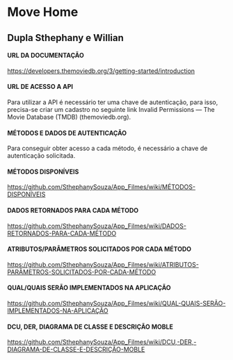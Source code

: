 # Move Home
## Dupla Sthephany e Willian

#### URL DA DOCUMENTAÇÃO

https://developers.themoviedb.org/3/getting-started/introduction

#### URL DE ACESSO A API

Para utilizar a API é necessário ter uma chave de autenticação, para isso, precisa-se criar um cadastro no seguinte link Invalid Permissions — The Movie Database (TMDB) (themoviedb.org).

#### MÉTODOS E DADOS DE AUTENTICAÇÃO

Para conseguir obter acesso a cada método, é necessário a chave de autenticação solicitada.

#### MÉTODOS DISPONÍVEIS

https://github.com/SthephanySouza/App_Filmes/wiki/MÉTODOS-DISPONÍVEIS

#### DADOS RETORNADOS PARA CADA MÉTODO

https://github.com/SthephanySouza/App_Filmes/wiki/DADOS-RETORNADOS-PARA-CADA-MÉTODO

#### ATRIBUTOS/PARÂMETROS SOLICITADOS POR CADA MÉTODO

https://github.com/SthephanySouza/App_Filmes/wiki/ATRIBUTOS-PARÂMETROS-SOLICITADOS-POR-CADA-MÉTODO

#### QUAL/QUAIS SERÃO IMPLEMENTADOS NA APLICAÇÃO

https://github.com/SthephanySouza/App_Filmes/wiki/QUAL-QUAIS-SERÃO-IMPLEMENTADOS-NA-APLICAÇÃO

#### DCU, DER, DIAGRAMA DE CLASSE E DESCRIÇÃO MOBLE

https://github.com/SthephanySouza/App_Filmes/wiki/DCU,-DER,-DIAGRAMA-DE-CLASSE-E-DESCRIÇÃO-MOBLE
